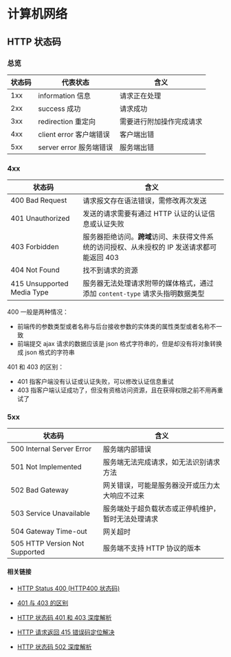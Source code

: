 # 计算机网络

## HTTP 状态码

### 总览

| 状态码 | 代表状态                | 含义                     |
| ------ | ----------------------- | ------------------------ |
| 1xx    | information 信息        | 请求正在处理             |
| 2xx    | success 成功            | 请求成功                 |
| 3xx    | redirection 重定向      | 需要进行附加操作完成请求 |
| 4xx    | client error 客户端错误 | 客户端出错               |
| 5xx    | server error 服务端错误 | 服务端出错               |

### 4xx

| 状态码                     | 含义                                                                                         |
| -------------------------- | -------------------------------------------------------------------------------------------- |
| 400 Bad Request            | 请求报文存在语法错误，需修改再次发送                                                         |
| 401 Unauthorized           | 发送的请求需要有通过 HTTP 认证的认证信息或认证失败                                           |
| 403 Forbidden              | 服务器拒绝访问。**跨域**访问、未获得文件系统的访问授权、从未授权的 IP 发送请求都可能返回 403 |
| 404 Not Found              | 找不到请求的资源                                                                             |
| 415 Unsupported Media Type | 服务器无法处理请求附带的媒体格式，通过添加 `content-type` 请求头指明数据类型                 |

400 一般是两种情况：

- 前端传的参数类型或者名称与后台接收参数的实体类的属性类型或者名称不一致
- 前端提交 ajax 请求的数据应该是 json 格式字符串的，但是却没有将对象转换成 json 格式的字符串

401 和 403 的区别：

- 401 指客户端没有认证或认证失败，可以修改认证信息重试
- 403 指客户端认证成功了，但没有资格访问资源，且在获得权限之前不用再重试了

### 5xx

| 状态码                         | 含义                                               |
| ------------------------------ | -------------------------------------------------- |
| 500 Internal Server Error      | 服务端内部错误                                     |
| 501 Not Implemented            | 服务端无法完成请求，如无法识别请求方法             |
| 502 Bad Gateway                | 网关错误，可能是服务器没开或压力太大响应不过来     |
| 503 Service Unavailable        | 服务端处于超负载状态或正停机维护，暂时无法处理请求 |
| 504 Gateway Time-out           | 网关超时                                           |
| 505 HTTP Version Not Supported | 服务端不支持 HTTP 协议的版本                       |

#### 相关链接

- [HTTP Status 400 (HTTP400 状态码)](https://blog.csdn.net/qq_22182643/article/details/103103078/)

- [401 与 403 的区别](https://blog.csdn.net/condoleeA/article/details/104589824/)

- [HTTP 状态码 401 和 403 深度解析](https://juejin.cn/post/6844903590763429895)

- [HTTP 请求返回 415 错误码定位解决](https://majing.blog.csdn.net/article/details/78383772)

- [HTTP 状态码 502 深度解析](https://blog.csdn.net/Xu_pengtao/article/details/122884259)
